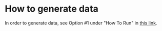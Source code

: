 # How to generate data

In order to generate data, see Option #1 under "How To Run" in [this link](../readme.md).